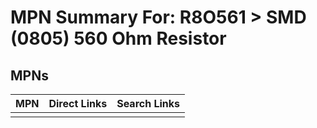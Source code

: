 



# MPN Summary For: R8O561 > SMD (0805) 560 Ohm Resistor

## MPNs
  

|MPN|Direct Links|Search Links|
| :--- | :--- | :--- |
||||
